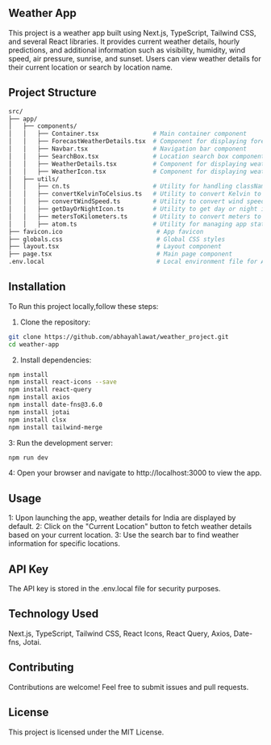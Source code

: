 ## Weather App
This project is a weather app built using Next.js, TypeScript, Tailwind CSS, and several React libraries. It provides current weather details, hourly predictions, and additional information such as visibility, humidity, wind speed, air pressure, sunrise, and sunset. Users can view weather details for their current location or search by location name.
## Project Structure
```bash
src/
├── app/
│   ├── components/
│   │   ├── Container.tsx               # Main container component
│   │   ├── ForecastWeatherDetails.tsx  # Component for displaying forecast details
│   │   ├── Navbar.tsx                  # Navigation bar component
│   │   ├── SearchBox.tsx               # Location search box component
│   │   ├── WeatherDetails.tsx          # Component for displaying weather details
│   │   ├── WeatherIcon.tsx             # Component for displaying weather icons
│   ├── utils/
│   │   ├── cn.ts                       # Utility for handling classNames
│   │   ├── convertKelvinToCelsius.ts   # Utility to convert Kelvin to Celsius
│   │   ├── convertWindSpeed.ts         # Utility to convert wind speed
│   │   ├── getDayOrNightIcon.ts        # Utility to get day or night icon
│   │   ├── metersToKilometers.ts       # Utility to convert meters to kilometers
│   │   ├── atom.ts                     # Utility for managing app state
├── favicon.ico                          # App favicon
├── globals.css                          # Global CSS styles
├── layout.tsx                           # Layout component
├── page.tsx                             # Main page component
.env.local                               # Local environment file for API keys
```
## Installation
To Run this project locally,follow these steps:
1. Clone the repository:
```bash
git clone https://github.com/abhayahlawat/weather_project.git
cd weather-app
```
2. Install dependencies:
```bash
npm install
npm install react-icons --save
npm install react-query
npm install axios
npm install date-fns@3.6.0
npm install jotai
npm install clsx
npm install tailwind-merge
```
3: Run the development server:
```bash
npm run dev
```
4: Open your browser and navigate to http://localhost:3000 to view the app.
## Usage
1: Upon launching the app, weather details for India are displayed by default.
2: Click on the "Current Location" button to fetch weather details based on your current location.
3: Use the search bar to find weather information for specific locations.
## API Key
The API key is stored in the .env.local file for security purposes.
## Technology Used
Next.js, TypeScript, Tailwind CSS, React Icons, React Query, Axios, Date-fns, Jotai.
## Contributing
Contributions are welcome! Feel free to submit issues and pull requests.
## License
This project is licensed under the MIT License.
